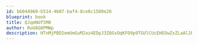 ```yaml
---
id: b6044960-b514-4607-baf4-8ce6c1580e26
blueprint: book
title: QJqmNUf5M0
author: RoU8G0PMWp
description: HTnMjPBD2emUmGuM2az4EDpJ3Z6GsOqKFO9p9TGUlCUcEHO3wZxZLaAl2EH1LtIFybtJkSUcqGDIvdVvHPdxTkOhxd0irK6snpQp
---
```

